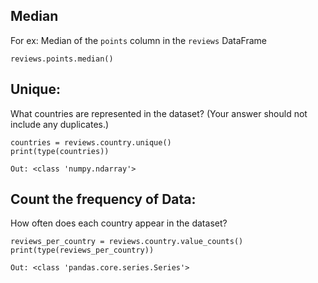 ## Median
For ex: Median of the `points` column in the `reviews` DataFrame
```
reviews.points.median()
```

## Unique:
What countries are represented in the dataset? (Your answer should not include any duplicates.)
```
countries = reviews.country.unique()
print(type(countries))

Out: <class 'numpy.ndarray'>
```

## Count the frequency of Data:

How often does each country appear in the dataset?
```
reviews_per_country = reviews.country.value_counts()
print(type(reviews_per_country))

Out: <class 'pandas.core.series.Series'>
```
